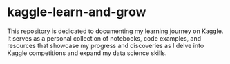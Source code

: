 # kaggle-learn-and-grow
This repository is dedicated to documenting my learning journey on Kaggle. It serves as a personal collection of notebooks, code examples, and resources that showcase my progress and discoveries as I delve into Kaggle competitions and expand my data science skills.
